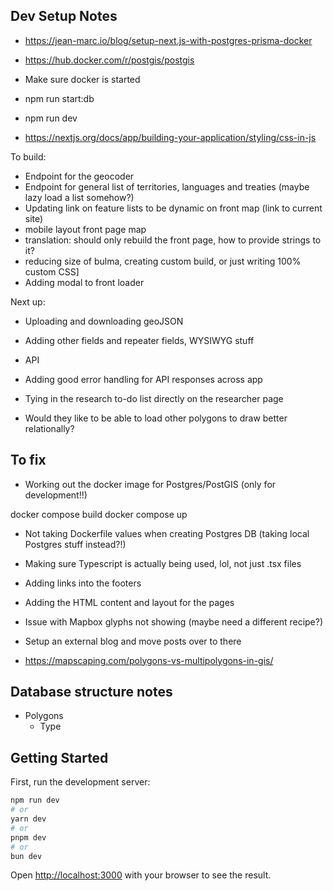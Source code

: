 ## Dev Setup Notes

- https://jean-marc.io/blog/setup-next.js-with-postgres-prisma-docker
- https://hub.docker.com/r/postgis/postgis

- Make sure docker is started
- npm run start:db
- npm run dev

- https://nextjs.org/docs/app/building-your-application/styling/css-in-js


To build:
- Endpoint for the geocoder
- Endpoint for general list of territories, languages and treaties (maybe lazy load a list somehow?)
- Updating link on feature lists to be dynamic on front map (link to current site)
- mobile layout front page map
- translation: should only rebuild the front page, how to provide strings to it?
- reducing size of bulma, creating custom build, or just writing 100% custom CSS]
- Adding modal to front loader

Next up:

- Uploading and downloading geoJSON
- Adding other fields and repeater fields, WYSIWYG stuff

- API
- Adding good error handling for API responses across app
- Tying in the research to-do list directly on the researcher page
- Would they like to be able to load other polygons to draw better relationally?

## To fix

- Working out the docker image for Postgres/PostGIS (only for development!!)

docker compose build
docker compose up


- Not taking Dockerfile values when creating Postgres DB (taking local Postgres stuff instead?!)
- Making sure Typescript is actually being used, lol, not just .tsx files
- Adding links into the footers
- Adding the HTML content and layout for the pages
- Issue with Mapbox glyphs not showing (maybe need a different recipe?)
- Setup an external blog and move posts over to there

- https://mapscaping.com/polygons-vs-multipolygons-in-gis/

## Database structure notes

- Polygons
  - Type


## Getting Started

First, run the development server:

```bash
npm run dev
# or
yarn dev
# or
pnpm dev
# or
bun dev
```

Open [http://localhost:3000](http://localhost:3000) with your browser to see the result.
